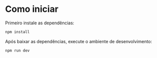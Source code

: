 # Como iniciar

Primeiro instale as dependências:
```sh
npm install
```

Após baixar as dependências, execute o ambiente de desenvolvimento:
```sh
npm run dev
```